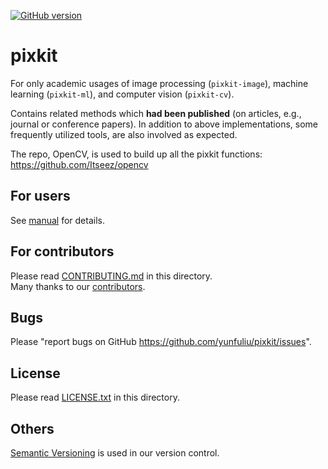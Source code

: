 [![GitHub version](https://badge.fury.io/gh/yunfuliu%2Fpixkit.png)](http://badge.fury.io/gh/yunfuliu%2Fpixkit)

pixkit
======
For only academic usages of image processing (`pixkit-image`), machine learning (`pixkit-ml`), and computer vision (`pixkit-cv`).

Contains related methods which <b>had been published</b> (on articles, e.g., journal or conference papers). 
In addition to above implementations, some frequently utilized tools, are also involved as expected.

The repo, OpenCV, is used to build up all the pixkit functions: <https://github.com/Itseez/opencv>

For users
---------
See [manual](https://github.com/yunfuliu/pixkit/blob/master/MANUAL.md) for details.

For contributors
----------------
Please read [CONTRIBUTING.md](https://github.com/yunfuliu/pixkit/blob/master/CONTRIBUTING.md) in this directory.  
Many thanks to our [contributors](https://github.com/yunfuliu/pixkit/graphs/contributors).

Bugs
----
Please "report bugs on GitHub <https://github.com/yunfuliu/pixkit/issues>".

License
-------
Please read [LICENSE.txt](https://github.com/yunfuliu/pixkit/blob/master/LICENSE.txt) in this directory.

Others
------
[Semantic Versioning](http://semver.org/) is used in our version control.
